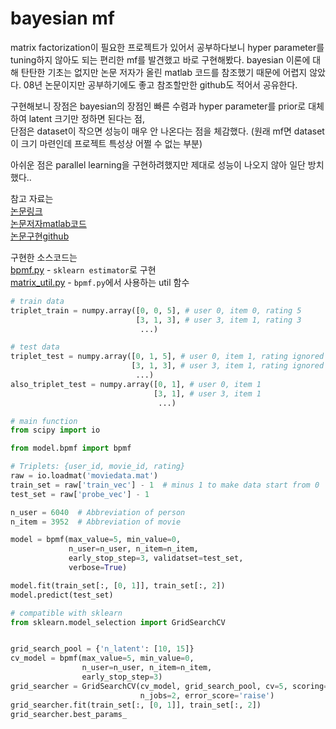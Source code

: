 # bayesian mf

matrix factorization이 필요한 프로젝트가 있어서 공부하다보니 hyper parameter를 tuning하지 않아도 되는
편리한 mf를 발견했고 바로 구현해봤다. 
bayesian 이론에 대해 탄탄한 기초는 없지만 논문 저자가 올린 matlab 코드를 참조했기 때문에 어렵지 않았다.
08년 논문이지만 공부하기에도 좋고 참조할만한 github도 적어서 공유한다.   
  
구현해보니 장점은 bayesian의 장점인 빠른 수렴과 hyper parameter를 prior로 대체하여 latent 크기만 정하면 된다는 점,  
단점은 dataset이 작으면 성능이 매우 안 나온다는 점을 체감했다. (원래 mf면 dataset이 크기 마련인데
프로젝트 특성상 어쩔 수 없는 부분)
  
아쉬운 점은 parallel learning을 구현하려했지만 제대로 성능이 나오지 않아 일단 방치했다..

참고 자료는  
[논문링크](https://www.cs.toronto.edu/~rsalakhu/papers/bpmf.pdf)  
[논문저자matlab코드](http://www.utstat.toronto.edu/~rsalakhu/code_BPMF/bayespmf.m)  
[논문구현github](https://github.com/LoryPack/BPMF)

구현한 소스코드는  
[bpmf.py](../assets/bpmf.py) - `sklearn estimator`로 구현  
[matrix_util.py](../assets/matrix_util.py) - `bpmf.py`에서 사용하는 util 함수

```python
# train data
triplet_train = numpy.array([0, 0, 5], # user 0, item 0, rating 5
                            [3, 1, 3], # user 3, item 1, rating 3
                             ...) 

# test data 
triplet_test = numpy.array([0, 1, 5], # user 0, item 1, rating ignored
                           [3, 1, 3], # user 3, item 1, rating ignored
                            ...) 
also_triplet_test = numpy.array([0, 1], # user 0, item 1
                                [3, 1], # user 3, item 1
                                 ...) 
```

```python
# main function
from scipy import io

from model.bpmf import bpmf

# Triplets: {user_id, movie_id, rating}
raw = io.loadmat('moviedata.mat')
train_set = raw['train_vec'] - 1  # minus 1 to make data start from 0
test_set = raw['probe_vec'] - 1

n_user = 6040  # Abbreviation of person
n_item = 3952  # Abbreviation of movie

model = bpmf(max_value=5, min_value=0,
             n_user=n_user, n_item=n_item,
             early_stop_step=3, validatset=test_set,
             verbose=True)

model.fit(train_set[:, [0, 1]], train_set[:, 2])
model.predict(test_set)

# compatible with sklearn
from sklearn.model_selection import GridSearchCV


grid_search_pool = {'n_latent': [10, 15]}
cv_model = bpmf(max_value=5, min_value=0,
                n_user=n_user, n_item=n_item,
                early_stop_step=3)
grid_searcher = GridSearchCV(cv_model, grid_search_pool, cv=5, scoring='neg_mean_absolute_error',
                             n_jobs=2, error_score='raise')
grid_searcher.fit(train_set[:, [0, 1]], train_set[:, 2])
grid_searcher.best_params_
```